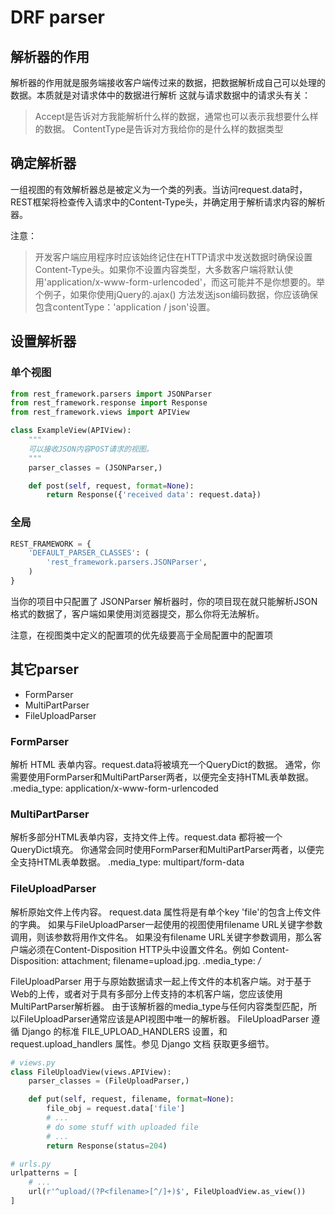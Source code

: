 # DRF parser

## 解析器的作用
解析器的作用就是服务端接收客户端传过来的数据，把数据解析成自己可以处理的数据。本质就是对请求体中的数据进行解析
这就与请求数据中的请求头有关：

>Accept是告诉对方我能解析什么样的数据，通常也可以表示我想要什么样的数据。
ContentType是告诉对方我给你的是什么样的数据类型

## 确定解析器
一组视图的有效解析器总是被定义为一个类的列表。当访问request.data时，REST框架将检查传入请求中的Content-Type头，并确定用于解析请求内容的解析器。

注意：
>开发客户端应用程序时应该始终记住在HTTP请求中发送数据时确保设置Content-Type头。如果你不设置内容类型，大多数客户端将默认使用'application/x-www-form-urlencoded'，而这可能并不是你想要的。举个例子，如果你使用jQuery的.ajax() 方法发送json编码数据，你应该确保包含contentType：'application / json'设置。

## 设置解析器

### 单个视图

```python
from rest_framework.parsers import JSONParser
from rest_framework.response import Response
from rest_framework.views import APIView

class ExampleView(APIView):
    """
    可以接收JSON内容POST请求的视图。
    """
    parser_classes = (JSONParser,)

    def post(self, request, format=None):
        return Response({'received data': request.data})
```

### 全局

```python
REST_FRAMEWORK = {
    'DEFAULT_PARSER_CLASSES': (
        'rest_framework.parsers.JSONParser',
    )
}
```
当你的项目中只配置了 JSONParser 解析器时，你的项目现在就只能解析JSON格式的数据了，客户端如果使用浏览器提交，那么你将无法解析。

注意，在视图类中定义的配置项的优先级要高于全局配置中的配置项

## 其它parser

* FormParser
* MultiPartParser
* FileUploadParser

### FormParser
解析 HTML 表单内容。request.data将被填充一个QueryDict的数据。
通常，你需要使用FormParser和MultiPartParser两者，以便完全支持HTML表单数据。
.media_type: application/x-www-form-urlencoded

### MultiPartParser
解析多部分HTML表单内容，支持文件上传。request.data 都将被一个 QueryDict填充。
你通常会同时使用FormParser和MultiPartParser两者，以便完全支持HTML表单数据。
.media_type: multipart/form-data

### FileUploadParser
解析原始文件上传内容。 request.data 属性将是有单个key 'file'的包含上传文件的字典。
如果与FileUploadParser一起使用的视图使用filename URL关键字参数调用，则该参数将用作文件名。
如果没有filename URL关键字参数调用，那么客户端必须在Content-Disposition HTTP头中设置文件名。例如 Content-Disposition: attachment; filename=upload.jpg.
.media_type: */*

FileUploadParser 用于与原始数据请求一起上传文件的本机客户端。对于基于Web的上传，或者对于具有多部分上传支持的本机客户端，您应该使用MultiPartParser解析器。
由于该解析器的media_type与任何内容类型匹配，所以FileUploadParser通常应该是API视图中唯一的解析器。
FileUploadParser 遵循 Django 的标准 FILE_UPLOAD_HANDLERS 设置，和 request.upload_handlers 属性。参见 Django 文档 获取更多细节。

```python
# views.py
class FileUploadView(views.APIView):
    parser_classes = (FileUploadParser,)

    def put(self, request, filename, format=None):
        file_obj = request.data['file']
        # ...
        # do some stuff with uploaded file
        # ...
        return Response(status=204)

# urls.py
urlpatterns = [
    # ...
    url(r'^upload/(?P<filename>[^/]+)$', FileUploadView.as_view())
]
```